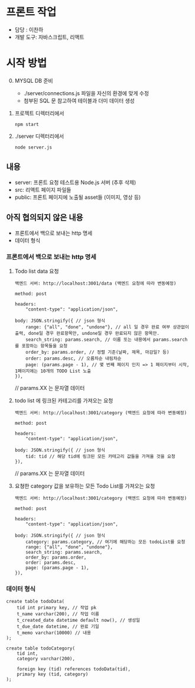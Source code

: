# 프론트 작업

* 담당 : 이찬하
* 개발 도구: 자바스크립트, 리액트

# 시작 방법

0. MYSQL DB 준비

	* ./server/connections.js 파일을 자신의 환경에 맞게 수정
	* 첨부된 SQL 문 참고하여 테이블과 더미 데이터 생성

1. 프로젝트 디렉터리에서

	`npm start`

2. ./server 디렉터리에서

	`node server.js`

## 내용

* server: 프론트 요청 테스트용 Node.js 서버 (추후 삭제)
* src: 리액트 페이지 파일들
* public: 프론트 페이지에 노출될 asset들 (이미지, 영상 등)

## 아직 협의되지 않은 내용

* 프론트에서 백으로 보내는 http 명세
* 데이터 형식

### 프론트에서 백으로 보내는 http 명세
1. Todo list data 요청

	```
	백엔드 서버: http://localhost:3001/data (백엔드 요청에 따라 변동예정)

	method: post

	headers:
		"content-type": "application/json",

	body: JSON.stringify({ // json 형식
		range: {"all", "done", "undone"}, // all 일 경우 완료 여부 상관없이 출력, done일 경우 완료항목만, undone일 경우 완료되지 않은 항목만.
		search_string: params.search, // 이름 또는 내용에서 params.search 를 포함하는 항목들을 요청
		order_by: params.order, // 정렬 기준(날짜, 제목, 마감일? 등)
		order: params.desc, // 오름차순 내림차순
		page: (params.page - 1), // 몇 번째 페이지 인지 => 1 페이지부터 시작, 1페이지에는 10개의 TODO List 노출
	}),
	```
	// params.XX 는 문자열 데이터

2. todo list 에 링크된 카테고리를 가져오는 요청

	```
	백엔드 서버: http://localhost:3001/category (백엔드 요청에 따라 변동예정)

	method: post

	headers:
		"content-type": "application/json",

	body: JSON.stringify({ // json 형식
		tid: tid // 해당 tid에 링크된 모든 카테고리 값들을 가져올 것을 요청
	}),
	```
	// params.XX 는 문자열 데이터

3. 요쳥한 category 값을 보유하는 모든 Todo List를 가져오는 요청

	```
	백엔드 서버: http://localhost:3001/category (백엔드 요청에 따라 변동예정)

	method: post

	headers:
		"content-type": "application/json",

	body: JSON.stringify({ // json 형식
		category: params.category, // 여기에 해당하는 모든 todoList를 요청
		range: {"all", "done", "undone"},
		search_string: params.search,
		order_by: params.order,
		order: params.desc,
		page: (params.page - 1),
	}),
	```


### 데이터 형식

```
create table todoData(
   	tid int primary key, // 작업 pk
    t_name varchar(200), // 작업 이름
    t_created_date datetime default now(), // 생성일
    t_due_date datetime, // 완료 기일
    t_memo varchar(10000) // 내용
);

create table todoCategory(
	tid int,
    category varchar(200),
    
    foreign key (tid) references todoData(tid),
    primary key (tid, category)
);
```